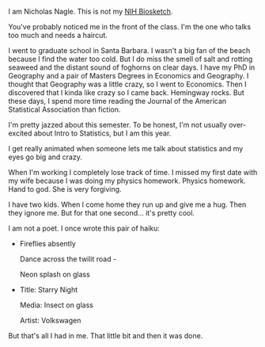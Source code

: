 I am Nicholas Nagle.  This is not my [NIH Biosketch](http://grants.nih.gov/grants/guide/notice-files/NOT-OD-15-032.html).

You've probably noticed me in the front of the class.  I'm the one who talks too much and needs a haircut.

I went to graduate school in Santa Barbara.  I wasn't a big fan of the beach because I find the water too cold.  But I do miss the smell of salt and rotting seaweed and the distant sound of foghorns on clear days.  I have my PhD in Geography and a pair of Masters Degrees in Economics and Geography.  I thought that Geography was a little crazy, so I went to Economics.  Then I discovered that I kinda like crazy so I came back.   Hemingway rocks.  But these days, I spend more time reading the Journal of the American Statistical Association than fiction.

I'm pretty jazzed about this semester.  To be honest, I'm not usually over-excited about Intro to Statistics, but I am this year.

I get really animated when someone lets me talk about statistics and my eyes go big and crazy.

When I'm working I completely lose track of time.  I missed my first date with my wife because I was doing my physics homework.  Physics homework.  Hand to god.  She is very forgiving.

I have two kids.  When I come home they run up and give me a hug.  Then they ignore me.  But for that one second... it's pretty cool.


I am not a poet.  I once wrote this pair of haiku:

- Fireflies absently

  Dance across the twilit road -

  Neon splash on glass

- Title: Starry Night

  Media: Insect on glass

  Artist: Volkswagen

But that's all I had in me.  That little bit and then it was done.
